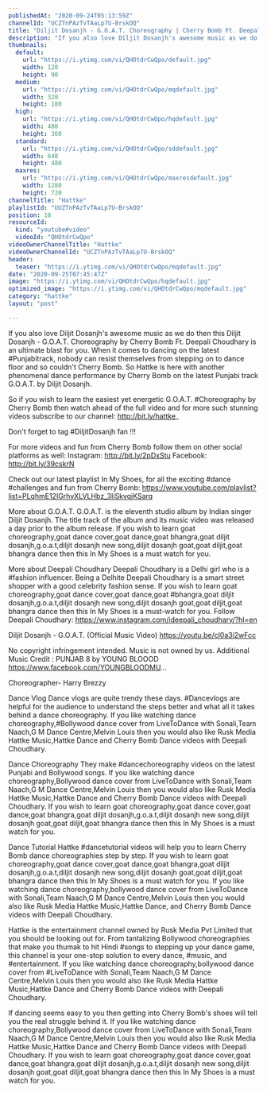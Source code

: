 ```yaml
---
publishedAt: "2020-09-24T05:13:59Z"
channelId: "UCZTnPAzTvTAaLp7U-BrskOQ"
title: "Diljit Dosanjh - G.O.A.T. Choreography | Cherry Bomb Ft. Deepali| Choudhary | In My Shoes Ep #08​"
description: "If you also love Diljit Dosanjh's awesome music as we do then this Diljit Dosanjh - G.O.A.T. Choreography by Cherry Bomb Ft. Deepali Choudhary is an ultimate blast for you. When it comes to dancing on the latest #Punjabitrack, nobody can resist themselves from stepping on to dance floor and so couldn't Cherry Bomb. So Hattke is here with another phenomenal dance performance by Cherry Bomb on the latest Punjabi track G.O.A.T. by Diljit Dosanjh.\n\nSo if you wish to learn the easiest yet energetic  G.O.A.T. #Choreography by Cherry Bomb  then watch ahead of the full video and for more such stunning videos subscribe to our channel: http://bit.ly/hattke_\n\nDon't forget to tag #DiljitDosanjh fan !!!\n\nFor more videos and fun from Cherry Bomb follow them on other social platforms as well: Instagram: http://bit.ly/2pDxStu\nFacebook: http://bit.ly/39cskrN\n\nCheck out our latest playlist In My Shoes, for all the exciting #dance #challenges and fun from Cherry Bomb: https://www.youtube.com/playlist?list=PLqhmE12IGrhyXLVLHbz_3IiSkvqjKSarq\n\nMore about G.O.A.T.\nG.O.A.T. is the eleventh studio album by Indian singer Diljit Dosanjh. The title track of the album and its music video was released a day prior to the album release. If you wish to learn goat choreography,goat dance cover,goat dance,goat bhangra,goat diljit dosanjh,g.o.a.t,diljit dosanjh new song,diljit dosanjh goat,goat diljit,goat bhangra dance then this In My Shoes is a must watch for you.\n\nMore about Deepali Choudhary \nDeepali Choudhary is a Delhi girl who is a #fashion influencer. Being a Delhite Deepali Choudhary is a smart street shopper with a good celebrity fashion sense. If you wish to learn goat choreography,goat dance cover,goat dance,goat #bhangra,goat diljit dosanjh,g.o.a.t,diljit dosanjh new song,diljit dosanjh goat,goat diljit,goat bhangra dance then this In My Shoes is a must-watch for you.\nFollow Deepali Choudhary: https://www.instagram.com/ideepali_choudhary/?hl=en\n\nDiljit Dosanjh - G.O.A.T. (Official Music Video)\nhttps://youtu.be/cl0a3i2wFcc\n\nNo copyright infringement intended. Music is not owned by us.\nAdditional Music Credit :\nPUNJAB 8 by YOUNG BLOOOD\nhttps://www.facebook.com/YOUNGBLOODMU... \n\nChoreographer- Harry Brezzy\n\nDance Vlog\nDance vlogs are quite trendy these days. #Dancevlogs are helpful for the audience to understand the steps better and what all it takes behind a dance choreography. If you like watching dance choreography,#Bollywood dance cover from LiveToDance with Sonali,Team Naach,G M Dance Centre,Melvin Louis then you would also like Rusk Media Hattke Music,Hattke Dance and Cherry Bomb Dance videos with Deepali Choudhary. \n\nDance Choreography\nThey make #dancechoreography videos on the latest Punjabi and Bollywood songs. If you like watching dance choreography,Bollywood dance cover from LiveToDance with Sonali,Team Naach,G M Dance Centre,Melvin Louis then you would also like Rusk Media Hattke Music,Hattke Dance and Cherry Bomb Dance videos with Deepali Choudhary. If you wish to learn goat choreography,goat dance cover,goat dance,goat bhangra,goat diljit dosanjh,g.o.a.t,diljit dosanjh new song,diljit dosanjh goat,goat diljit,goat bhangra dance then this In My Shoes is a must watch for you.\n\nDance Tutorial\nHattke #dancetutorial videos will help you to learn Cherry Bomb dance choreographies step by step.  If you wish to learn goat choreography,goat dance cover,goat dance,goat bhangra,goat diljit dosanjh,g.o.a.t,diljit dosanjh new song,diljit dosanjh goat,goat diljit,goat bhangra dance then this In My Shoes is a must watch for you. If you like watching dance choreography,bollywood dance cover from LiveToDance with Sonali,Team Naach,G M Dance Centre,Melvin Louis then you would also like Rusk Media Hattke Music,Hattke Dance, and Cherry Bomb Dance videos with Deepali Choudhary. \n\nHattke is the entertainment channel owned by Rusk Media Pvt Limited that you should be looking out for. From tantalizing Bollywood choreographies that make you thumak to hit Hindi #songs to stepping up your dance game, this channel is your one-stop solution to every dance, #music, and #entertainment. If you like watching dance choreography,bollywood dance cover from #LiveToDance with Sonali,Team Naach,G M Dance Centre,Melvin Louis then you would also like Rusk Media Hattke Music,Hattke Dance and Cherry Bomb Dance videos with Deepali Choudhary. \n\nIf dancing seems easy to you then getting into Cherry Bomb's shoes will tell you the real struggle behind it. If you like watching dance choreography,Bollywood dance cover from LiveToDance with Sonali,Team Naach,G M Dance Centre,Melvin Louis then you would also like Rusk Media Hattke Music,Hattke Dance and Cherry Bomb Dance videos with Deepali Choudhary. If you wish to learn goat choreography,goat dance cover,goat dance,goat bhangra,goat diljit dosanjh,g.o.a.t,diljit dosanjh new song,diljit dosanjh goat,goat diljit,goat bhangra dance then this In My Shoes is a must watch for you."
thumbnails:
  default:
    url: "https://i.ytimg.com/vi/QHOtdrCwQpo/default.jpg"
    width: 120
    height: 90
  medium:
    url: "https://i.ytimg.com/vi/QHOtdrCwQpo/mqdefault.jpg"
    width: 320
    height: 180
  high:
    url: "https://i.ytimg.com/vi/QHOtdrCwQpo/hqdefault.jpg"
    width: 480
    height: 360
  standard:
    url: "https://i.ytimg.com/vi/QHOtdrCwQpo/sddefault.jpg"
    width: 640
    height: 480
  maxres:
    url: "https://i.ytimg.com/vi/QHOtdrCwQpo/maxresdefault.jpg"
    width: 1280
    height: 720
channelTitle: "Hattke"
playlistId: "UUZTnPAzTvTAaLp7U-BrskOQ"
position: 18
resourceId:
  kind: "youtube#video"
  videoId: "QHOtdrCwQpo"
videoOwnerChannelTitle: "Hattke"
videoOwnerChannelId: "UCZTnPAzTvTAaLp7U-BrskOQ"
header:
  teaser: "https://i.ytimg.com/vi/QHOtdrCwQpo/mqdefault.jpg"
date: "2020-09-25T07:45:47Z"
image: "https://i.ytimg.com/vi/QHOtdrCwQpo/hqdefault.jpg"
optimized_image: "https://i.ytimg.com/vi/QHOtdrCwQpo/mqdefault.jpg"
category: "hattke"
layout: "post"

---
```

If you also love Diljit Dosanjh's awesome music as we do then this Diljit Dosanjh - G.O.A.T. Choreography by Cherry Bomb Ft. Deepali Choudhary is an ultimate blast for you. When it comes to dancing on the latest #Punjabitrack, nobody can resist themselves from stepping on to dance floor and so couldn't Cherry Bomb. So Hattke is here with another phenomenal dance performance by Cherry Bomb on the latest Punjabi track G.O.A.T. by Diljit Dosanjh.

So if you wish to learn the easiest yet energetic  G.O.A.T. #Choreography by Cherry Bomb  then watch ahead of the full video and for more such stunning videos subscribe to our channel: http://bit.ly/hattke_

Don't forget to tag #DiljitDosanjh fan !!!

For more videos and fun from Cherry Bomb follow them on other social platforms as well: Instagram: http://bit.ly/2pDxStu
Facebook: http://bit.ly/39cskrN

Check out our latest playlist In My Shoes, for all the exciting #dance #challenges and fun from Cherry Bomb: https://www.youtube.com/playlist?list=PLqhmE12IGrhyXLVLHbz_3IiSkvqjKSarq

More about G.O.A.T.
G.O.A.T. is the eleventh studio album by Indian singer Diljit Dosanjh. The title track of the album and its music video was released a day prior to the album release. If you wish to learn goat choreography,goat dance cover,goat dance,goat bhangra,goat diljit dosanjh,g.o.a.t,diljit dosanjh new song,diljit dosanjh goat,goat diljit,goat bhangra dance then this In My Shoes is a must watch for you.

More about Deepali Choudhary 
Deepali Choudhary is a Delhi girl who is a #fashion influencer. Being a Delhite Deepali Choudhary is a smart street shopper with a good celebrity fashion sense. If you wish to learn goat choreography,goat dance cover,goat dance,goat #bhangra,goat diljit dosanjh,g.o.a.t,diljit dosanjh new song,diljit dosanjh goat,goat diljit,goat bhangra dance then this In My Shoes is a must-watch for you.
Follow Deepali Choudhary: https://www.instagram.com/ideepali_choudhary/?hl=en

Diljit Dosanjh - G.O.A.T. (Official Music Video)
https://youtu.be/cl0a3i2wFcc

No copyright infringement intended. Music is not owned by us.
Additional Music Credit :
PUNJAB 8 by YOUNG BLOOOD
https://www.facebook.com/YOUNGBLOODMU... 

Choreographer- Harry Brezzy

Dance Vlog
Dance vlogs are quite trendy these days. #Dancevlogs are helpful for the audience to understand the steps better and what all it takes behind a dance choreography. If you like watching dance choreography,#Bollywood dance cover from LiveToDance with Sonali,Team Naach,G M Dance Centre,Melvin Louis then you would also like Rusk Media Hattke Music,Hattke Dance and Cherry Bomb Dance videos with Deepali Choudhary. 

Dance Choreography
They make #dancechoreography videos on the latest Punjabi and Bollywood songs. If you like watching dance choreography,Bollywood dance cover from LiveToDance with Sonali,Team Naach,G M Dance Centre,Melvin Louis then you would also like Rusk Media Hattke Music,Hattke Dance and Cherry Bomb Dance videos with Deepali Choudhary. If you wish to learn goat choreography,goat dance cover,goat dance,goat bhangra,goat diljit dosanjh,g.o.a.t,diljit dosanjh new song,diljit dosanjh goat,goat diljit,goat bhangra dance then this In My Shoes is a must watch for you.

Dance Tutorial
Hattke #dancetutorial videos will help you to learn Cherry Bomb dance choreographies step by step.  If you wish to learn goat choreography,goat dance cover,goat dance,goat bhangra,goat diljit dosanjh,g.o.a.t,diljit dosanjh new song,diljit dosanjh goat,goat diljit,goat bhangra dance then this In My Shoes is a must watch for you. If you like watching dance choreography,bollywood dance cover from LiveToDance with Sonali,Team Naach,G M Dance Centre,Melvin Louis then you would also like Rusk Media Hattke Music,Hattke Dance, and Cherry Bomb Dance videos with Deepali Choudhary. 

Hattke is the entertainment channel owned by Rusk Media Pvt Limited that you should be looking out for. From tantalizing Bollywood choreographies that make you thumak to hit Hindi #songs to stepping up your dance game, this channel is your one-stop solution to every dance, #music, and #entertainment. If you like watching dance choreography,bollywood dance cover from #LiveToDance with Sonali,Team Naach,G M Dance Centre,Melvin Louis then you would also like Rusk Media Hattke Music,Hattke Dance and Cherry Bomb Dance videos with Deepali Choudhary. 

If dancing seems easy to you then getting into Cherry Bomb's shoes will tell you the real struggle behind it. If you like watching dance choreography,Bollywood dance cover from LiveToDance with Sonali,Team Naach,G M Dance Centre,Melvin Louis then you would also like Rusk Media Hattke Music,Hattke Dance and Cherry Bomb Dance videos with Deepali Choudhary. If you wish to learn goat choreography,goat dance cover,goat dance,goat bhangra,goat diljit dosanjh,g.o.a.t,diljit dosanjh new song,diljit dosanjh goat,goat diljit,goat bhangra dance then this In My Shoes is a must watch for you.